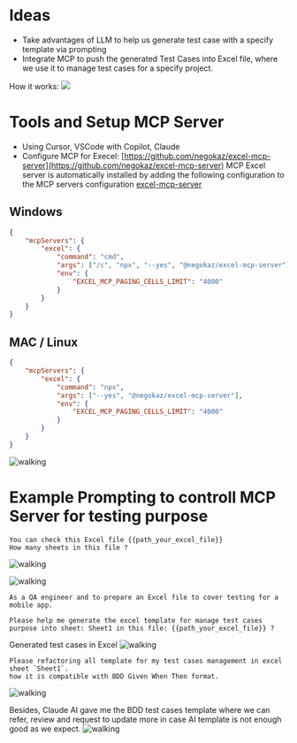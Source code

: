 # Ideas
- Take advantages of LLM to help us generate test case with a specify template via prompting
- Integrate MCP to push the generated Test Cases into Excel file, where we use it to manage test cases for a specify project.

How it works:
![](https://josdoaitran.github.io/assets/images/ai-for-testing/mcp-test-cases/how-claude-mcp-excel-work.png)

# Tools and Setup MCP Server
- Using Cursor, VSCode with Copilot, Claude
- Configure MCP for Execel: [https://github.com/negokaz/excel-mcp-server](https://github.com/negokaz/excel-mcp-server)
MCP Excel server is automatically installed by adding the following configuration to the MCP servers configuration
[excel-mcp-server](https://github.com/negokaz/excel-mcp-server)

## Windows
```json
{
    "mcpServers": {
        "excel": {
            "command": "cmd",
            "args": ["/c", "npx", "--yes", "@negokaz/excel-mcp-server"],
            "env": {
                "EXCEL_MCP_PAGING_CELLS_LIMIT": "4000"
            }
        }
    }
}
```

## MAC / Linux
```json
{
    "mcpServers": {
        "excel": {
            "command": "npx",
            "args": ["--yes", "@negokaz/excel-mcp-server"],
            "env": {
                "EXCEL_MCP_PAGING_CELLS_LIMIT": "4000"
            }
        }
    }
}
```

![walking](https://josdoaitran.github.io/assets/images/ai-for-testing/mcp-test-cases/claude-desktop-mcp-excel.png)


# Example Prompting to controll MCP Server for testing purpose

```
You can check this Excel file {{path_your_excel_file}}
How many sheets in this file ?
```
![walking](https://josdoaitran.github.io/assets/images/ai-for-testing/mcp-test-cases/mcp-excel-read-file.png)

![walking](https://josdoaitran.github.io/assets/images/ai-for-testing/mcp-test-cases/mcp-excel-count-sheet.png)

```
As a QA engineer and to prepare an Excel file to cover testing for a mobile app.

Please help me generate the excel template for manage test cases purpose into sheet: Sheet1 in this file: {{path_your_excel_file}} ?
```

Generated test cases in Excel
![walking](https://josdoaitran.github.io/assets/images/ai-for-testing/mcp-test-cases/generated-testcase-excel.png)

```
Please refactoring all template for my test cases management in excel sheet `Sheet1`.
how it is compatible with BDD Given When Then format.
```

![walking](https://josdoaitran.github.io/assets/images/ai-for-testing/mcp-test-cases/mcp-excel-refactor-to-bdd.png)

Besides, Claude AI gave me the BDD test cases template where we can refer, review and request to update more in case AI template is not enough good as we expect.
![walking](https://josdoaitran.github.io/assets/images/ai-for-testing/mcp-test-cases/ai-claude-mcp-bdd-testcase-template.png)